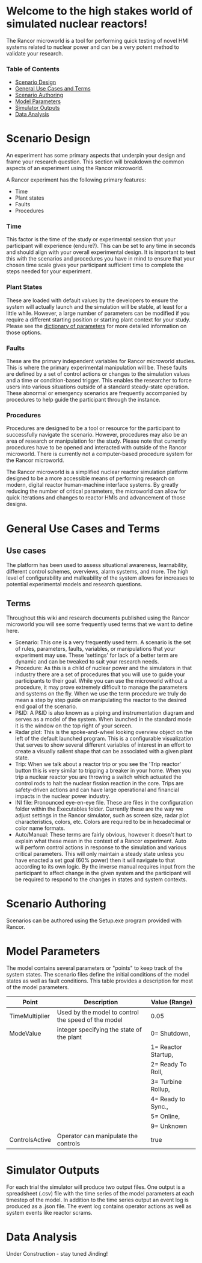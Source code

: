 # Welcome to the high stakes world of simulated nuclear reactors!

The Rancor microworld is a tool for performing quick testing of novel HMI systems related to nuclear power and can be a very potent method to validate your research.

### Table of Contents

* [Scenario Design](Experimenter-Guide#scenario-design)
* [General Use Cases and Terms](Experimenter-Guide#general-use-cases-and-terms)
* [Scenario Authoring](Experimenter-Guide#scenario-authoring)
* [Model Parameters](Experimenter-Guide#model-parameters)
* [Simulator Outputs](Experimenter-Guide#simulator-outputs)
* [Data Analysis](Experimenter-Guide#data-analysis)

# Scenario Design

An experiment has some primary aspects that underpin your design and frame your research question. This section will breakdown the common aspects of an experiment using the Rancor microworld.

A Rancor experiment has the following primary features:
- Time
- Plant states
- Faults
- Procedures

### Time
This factor is the time of the study or experimental session that your participant will experience (endure?). This can be set to any time in seconds and should align with your overall experimental design. It is important to test this with the scenarios and procedures you have in mind to ensure that your chosen time scale gives your participant sufficient time to complete the steps needed for your experiment.

### Plant States
These are loaded with default values by the developers to ensure the system will actually launch and the simulation will be stable, at least for a little while. However, a large number of parameters can be modified if you require a different starting position or starting plant context for your study. Please see the [dictionary of parameters](Dictionary-of-parameter-terms) for more detailed information on those options.

### Faults
These are the primary independent variables for Rancor microworld studies. This is where the primary experimental manipulation will be. These faults are defined by a set of control actions or changes to the simulation values and a time or condition-based trigger. This enables the researcher to force users into various situations outside of a standard steady-state operation. These abnormal or emergency scenarios are frequently accompanied by procedures to help guide the participant through the instance.

### Procedures
Procedures are designed to be a tool or resource for the participant to successfully navigate the scenario. However, procedures may also be an area of research or manipulation for the study. Please note that currently procedures have to be opened and interacted with outside of the Rancor microworld. There is currently not a computer-based procedure system for the Rancor microworld.

The Rancor microworld is a simplified nuclear reactor simulation platform designed to be a more accessible means of performing research on modern, digital reactor human-machine interface systems. By greatly reducing the number of critical parameters, the microworld can allow for quick iterations and changes to reactor HMIs and advancement of those designs.

# General Use Cases and Terms

## Use cases
The platform has been used to assess situational awareness, learnability, different control schemes, overviews, alarm systems, and more. The high level of configurability and malleability of the system allows for increases to potential experimental models and research questions.

## Terms
Throughout this wiki and research documents published using the Rancor microworld you will see some frequently used terms that we want to define here.
- Scenario: This one is a very frequently used term. A scenario is the set of rules, parameters, faults, variables, or manipulations that your experiment may use. These 'settings' for lack of a better term are dynamic and can be tweaked to suit your research needs.
- Procedure: As this is a child of nuclear power and the simulators in that industry there are a set of procedures that you will use to guide your participants to their goal. While you can use the microworld without a procedure, it may prove extremely difficult to manage the parameters and systems on the fly. When we use the term procedure we truly do mean a step by step guide on manipulating the reactor to the desired end goal of the scenario.
- P&ID: A P&ID is also known as a piping and instrumentation diagram and serves as a model of the system. When launched in the standard mode it is the window on the top right of your screen.
- Radar plot: This is the spoke-and-wheel looking overview object on the left of the default launched program. This is a configurable visualization that serves to show several different variables of interest in an effort to create a visually salient shape that can be associated with a given plant state.
- Trip: When we talk about a reactor trip or you see the 'Trip reactor' button this is very similar to tripping a breaker in your home. When you trip a nuclear reactor you are throwing a switch which actuated the control rods to halt the nuclear fission reaction in the core. Trips are safety-driven actions and can have large operational and financial impacts in the nuclear power industry.
- INI file: Pronounced eye-en-eye file. These are files in the configuration folder within the Executables folder. Currently these are the way we adjust settings in the Rancor simulator, such as screen size, radar plot characteristics, colors, etc. Colors are required to be in hexadecimal or color name formats.
- Auto/Manual: These terms are fairly obvious, however it doesn't hurt to explain what these mean in the context of a Rancor experiment. Auto will perform control actions in response to the simulation and various critical parameters. This will only maintain a steady state unless you have enacted a set goal (60% power) then it will navigate to that according to its own logic. By the inverse manual requires input from the participant to affect change in the given system and the participant will be required to respond to the changes in states and system contexts.

# Scenario Authoring

Scenarios can be authored using the Setup.exe program provided with Rancor.

# Model Parameters

The model contains several parameters or "points" to keep track of the system states. The scenario files define the initial conditions of the model states as well as fault conditions. This table provides a description for most of the model parameters.

| Point               | Description                                         | Value (Range)         |
| ------------------- | --------------------------------------------------- | --------------------- |
| TimeMultiplier      | Used by the model to control the speed of the model | 0.05                  |
| ModeValue           | integer specifying the state of the plant           | 0= Shutdown,          |
|                     |                                                     | 1= Reactor Startup,   |
|                     |                                                     | 2= Ready To Roll,     |
|                     |                                                     | 3= Turbine Rollup,    |
|                     |                                                     | 4= Ready to Sync.,    |
|                     |                                                     | 5= Online,            |
|                     |                                                     | 9= Unknown            |
| ControlsActive      | Operator can manipulate the controls                | true                  |

# Simulator Outputs

For each trial the simulator will produce two output files. One output is a spreadsheet (.csv) file with the time series of the model parameters at each timestep of the model. In addition to the time series output an event log is produced as a .json file. The event log contains operator actions as well as system events like reactor scrams.

# Data Analysis

Under Construction - stay tuned Jinding!

